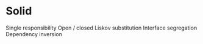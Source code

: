 # Solid
Single responsibility
Open / closed
Liskov substitution
Interface segregation
Dependency inversion
